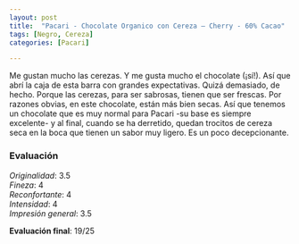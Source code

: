 ```yaml
---
layout: post
title:  "Pacari - Chocolate Organico con Cereza – Cherry - 60% Cacao"
tags: [Negro, Cereza] 
categories: [Pacari]

---
```


Me gustan mucho las cerezas. Y me gusta mucho el chocolate (¡sí!). Así que abrí la caja de esta barra con grandes expectativas.
Quizá demasiado, de hecho. Porque las cerezas, para ser sabrosas, tienen que ser frescas. Por razones obvias, en este chocolate, están más bien secas. 
Así que tenemos un chocolate que es muy normal para Pacari -su base es siempre excelente- y al final, cuando se ha derretido, quedan trocitos de cereza seca en la boca que tienen un sabor muy ligero. Es un poco decepcionante.

### Evaluación

_Originalidad_: 3.5  
_Fineza_: 4  
_Reconfortante_: 4  
_Intensidad_: 4  
_Impresión general_: 3.5

**Evaluación final**: 19/25

